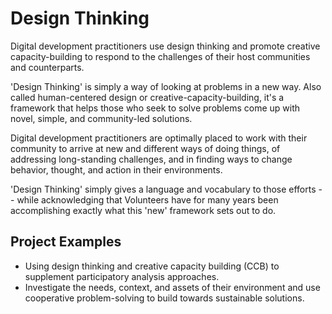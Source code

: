 # Design Thinking

Digital development practitioners use design thinking and promote creative capacity-building to respond to the challenges of their host communities and counterparts.

'Design Thinking' is simply a way of looking at problems in a new way. Also called human-centered design or creative-capacity-building, it's a framework that helps those who seek to solve problems come up with novel, simple, and community-led solutions.

Digital development practitioners are optimally placed to work with their community to arrive at new and different ways of doing things, of addressing long-standing challenges, and in finding ways to change behavior, thought, and action in their environments.

'Design Thinking' simply gives a language and vocabulary to those efforts -- while acknowledging that Volunteers have for many years been accomplishing exactly what this 'new' framework sets out to do.

## Project Examples

* Using design thinking and creative capacity building \(CCB\) to supplement participatory analysis approaches.
* Investigate the needs, context, and assets of their environment and use cooperative problem-solving to build towards sustainable solutions.



